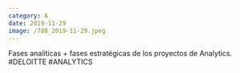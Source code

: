 ```yaml
--- 
category: A 
date: 2019-11-29 
image: /788_2019-11-29.jpeg 
--- 
```


Fases analíticas + fases estratégicas de los proyectos de Analytics. #DELOITTE #ANALYTICS